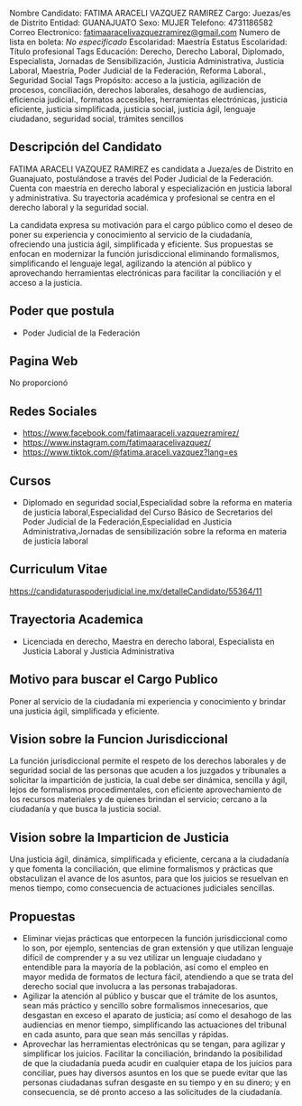 Nombre Candidato: FATIMA ARACELI VAZQUEZ RAMIREZ
Cargo: Juezas/es de Distrito
Entidad: GUANAJUATO
Sexo: MUJER
Telefono: 4731186582
Correo Electronico: fatimaaracelivazquezramirez@gmail.com
Numero de lista en boleta: *No especificado*
Escolaridad: Maestría
Estatus Escolaridad: Título profesional
Tags Educación: Derecho, Derecho Laboral, Diplomado, Especialista, Jornadas de Sensibilización, Justicia Administrativa, Justicia Laboral, Maestría, Poder Judicial de la Federación, Reforma Laboral., Seguridad Social
Tags Propósito: acceso a la justicia, agilización de procesos, conciliación, derechos laborales, desahogo de audiencias, eficiencia judicial., formatos accesibles, herramientas electrónicas, justicia eficiente, justicia simplificada, justicia social, justicia ágil, lenguaje ciudadano, seguridad social, trámites sencillos


## Descripción del Candidato 

FATIMA ARACELI VAZQUEZ RAMIREZ es candidata a Jueza/es de Distrito en Guanajuato, postulándose a través del Poder Judicial de la Federación. Cuenta con maestría en derecho laboral y especialización en justicia laboral y administrativa. Su trayectoria académica y profesional se centra en el derecho laboral y la seguridad social.

La candidata expresa su motivación para el cargo público como el deseo de poner su experiencia y conocimiento al servicio de la ciudadanía, ofreciendo una justicia ágil, simplificada y eficiente. Sus propuestas se enfocan en modernizar la función jurisdiccional eliminando formalismos, simplificando el lenguaje legal, agilizando la atención al público y aprovechando herramientas electrónicas para facilitar la conciliación y el acceso a la justicia.


## Poder que postula

- Poder Judicial de la Federación


## Pagina Web

No proporcionó


## Redes Sociales

- https://www.facebook.com/fatimaaraceli.vazquezramirez/
- https://www.instagram.com/fatimaaracelivazquez/
- https://www.tiktok.com/@fatima.araceli.vazquez?lang=es


## Cursos

- Diplomado en seguridad social,Especialidad sobre la reforma en materia de justicia laboral,Especialidad del Curso Básico de Secretarios del Poder Judicial de la Federación,Especialidad en Justicia Administrativa,Jornadas de sensibilización sobre la reforma en materia de justicia laboral


## Curriculum Vitae

https://candidaturaspoderjudicial.ine.mx/detalleCandidato/55364/11


## Trayectoria Academica

- Licenciada en derecho, Maestra en derecho laboral, Especialista en Justicia Laboral y Justicia Administrativa


## Motivo para buscar el Cargo Publico

Poner al servicio de la ciudadanía mi experiencia y conocimiento y brindar una justicia ágil, simplificada y eficiente.


## Vision sobre la Funcion Jurisdiccional

La función jurisdiccional permite el respeto de los derechos laborales y de seguridad social de las personas que acuden a los juzgados y tribunales a solicitar la impartición de justicia, la cual debe ser dinámica, sencilla y ágil, lejos de formalismos procedimentales, con eficiente aprovechamiento de los recursos materiales y de quienes brindan el servicio; cercano a la ciudadanía y que busca la justicia social.


## Vision sobre la Imparticion de Justicia

Una justicia ágil, dinámica, simplificada y eficiente, cercana a la ciudadanía y que fomenta la conciliación, que elimine formalismos y prácticas que obstaculizan el avance de los asuntos, para que los juicios se resuelvan en menos tiempo, como consecuencia de actuaciones judiciales sencillas.


## Propuestas

- Eliminar viejas prácticas que entorpecen la función jurisdiccional como lo son, por ejemplo, sentencias de gran extensión y que utilizan lenguaje difícil de comprender y a su vez utilizar un lenguaje ciudadano y entendible para la mayoría de la población, así como el empleo en mayor medida de formatos de lectura fácil, atendiendo a que se trata del derecho social que involucra a las personas trabajadoras.
- Agilizar la atención al público y buscar que el trámite de los asuntos, sean más práctico y sencillo sobre formalismos innecesarios, que desgastan en exceso el aparato de justicia; así como el desahogo de las audiencias en menor tiempo, simplificando las actuaciones del tribunal en cada asunto, para que sean más sencillas y rápidas.
- Aprovechar las herramientas electrónicas qu se tengan, para agilizar y simplificar los juicios. Facilitar la conciliación, brindando la posibilidad de que la ciudadanía pueda acudir en cualquier etapa de los juicios para conciliar, pues hay diversos asuntos en los que se puede evitar que las personas ciudadanas sufran desgaste en su tiempo y en su dinero; y en consecuencia, se dé pronto acceso a las solicitudes de la ciudadanía.

